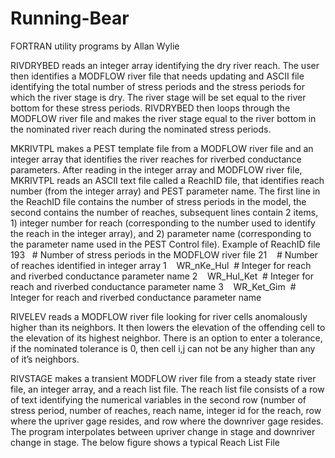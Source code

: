 # Running-Bear

FORTRAN utility programs by
Allan Wylie

RIVDRYBED reads an integer array identifying the
dry river reach. The user then identifies a MODFLOW river file that needs
updating and ASCII file identifying the total number of stress periods and the
stress periods for which the river stage is dry. The river stage will be set
equal to the river bottom for these stress periods. RIVDRYBED then loops
through the MODFLOW river file and makes the river stage equal to the river
bottom in the nominated river reach during the nominated stress periods.

MKRIVTPL makes a PEST template
file from a MODFLOW river file and an integer array that identifies the river
reaches for riverbed conductance parameters. After reading in the integer array
and MODFLOW river file, MKRIVTPL reads an ASCII text file called a ReachID
file, that identifies reach number (from the integer array) and PEST parameter
name. The first line in the ReachID file contains the number of stress periods
in the model, the second contains the number of reaches, subsequent lines
contain 2 items, 1) integer number for reach (corresponding to the number used
to identify the reach in the integer array), and 2) parameter name
(corresponding to the parameter name used in the PEST Control file).
Example of ReachID file
193   # Number of stress periods in the MODFLOW river file
21    # Number of reaches identified in integer array
1    WR_nKe_Hul  # Integer for reach and riverbed conductance parameter name
2    WR_Hul_Ket  # Integer for reach and riverbed conductance parameter name
3    WR_Ket_Gim  # Integer for reach and riverbed conductance parameter name

RIVELEV reads a MODFLOW river file looking for river cells anomalously higher 
than its neighbors. It then lowers the elevation of the offending cell to the elevation 
of its highest neighbor. There is an option to enter a tolerance, if the nominated 
tolerance is 0, then cell i,j can not be any higher than any of it’s neighbors. 

RIVSTAGE makes a transient MODFLOW river file from a steady state
river file, an integer array, and a reach list file. The reach list file
consists of a row of text identifying the numerical variables in the second row
(number of stress period, number of reaches, reach name, integer id for the
reach, row where the upriver gage resides, and row where the downriver gage
resides. The program interpolates between upriver change in stage and downriver
change in stage. The below figure shows a typical Reach List File


